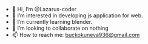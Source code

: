 - 👋 Hi, I’m @Lazarus-coder
- 👀 I’m interested in developing js application for web.
- 🌱 I’m currently learning blender.
- 💞️ I’m looking to collaborate on nothing
- 📫 How to reach me: buckokuneva936@gmail.com

<!---
Lazarus-coder/Lazarus-coder is a ✨ special ✨ repository because its `README.md` (this file) appears on your GitHub profile.
You can click the Preview link to take a look at your changes.
--->
